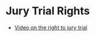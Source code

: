 # Jury Trial Rights

* [Video on the right to jury trial](https://www.youtube.com/watch?v=QYsPbC5DV1Q&list=UUW8X2enjxf9LsaZ_qci90jA "Duties to Disclose and Preserve Evidence - YouTube")

